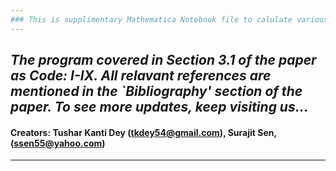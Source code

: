 ```yaml
---
### This is supplimentary Mathematica Notebook file to calulate various tensorial objects appeared in the paper: "A Compendium on General Relativity for Undergraduate Students" by Tushar Kanti Dey & Surajit Sen, published in Physics Education,  No.?, Vol.? (2020) 1-15. (Link to be given)
---
```

***The program covered in Section 3.1 of the paper as Code: I-IX. All relavant references are mentioned in the `Bibliography' section of the paper. To see more updates, keep visiting us...***
---
#### Creators: Tushar Kanti Dey (tkdey54@gmail.com), Surajit Sen, (ssen55@yahoo.com)
---
